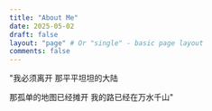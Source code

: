 ```yaml
---
title: "About Me"
date: 2025-05-02
draft: false
layout: "page" # Or "single" - basic page layout
comments: false
---
```


"我必须离开 那平平坦坦的大陆

那孤单的地图已经摊开 我的路已经在万水千山"





